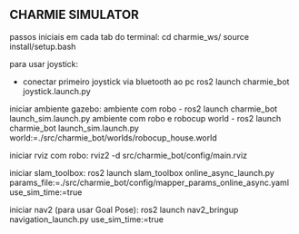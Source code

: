 ## CHARMIE SIMULATOR

passos iniciais em cada tab do terminal:
cd charmie_ws/
source install/setup.bash

para usar joystick:
- conectar primeiro joystick via bluetooth ao pc
ros2 launch charmie_bot joystick.launch.py

iniciar ambiente gazebo:
ambiente com robo - ros2 launch charmie_bot launch_sim.launch.py
ambiente com robo e robocup world - ros2 launch charmie_bot launch_sim.launch.py world:=./src/charmie_bot/worlds/robocup_house.world

iniciar rviz com robo:
rviz2 -d src/charmie_bot/config/main.rviz

iniciar slam_toolbox:
ros2 launch slam_toolbox online_async_launch.py params_file:=./src/charmie_bot/config/mapper_params_online_async.yaml use_sim_time:=true

iniciar nav2 (para usar Goal Pose):
ros2 launch nav2_bringup navigation_launch.py use_sim_time:=true
